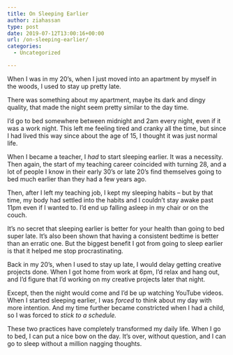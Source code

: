 ```yaml
---
title: On Sleeping Earlier
author: ziahassan
type: post
date: 2019-07-12T13:00:16+00:00
url: /on-sleeping-earlier/
categories:
  - Uncategorized

---
```

When I was in my 20’s, when I just moved into an apartment by myself in the woods, I used to stay up pretty late.

There was something about my apartment, maybe its dark and dingy quality, that made the night seem pretty similar to the day time.

I’d go to bed somewhere between midnight and 2am every night, even if it was a work night. This left me feeling tired and cranky all the time, but since I had lived this way since about the age of 15, I thought it was just normal life.

When I became a teacher, I _had_ to start sleeping earlier. It was a necessity. Then again, the start of my teaching career coincided with turning 28, and a lot of people I know in their early 30’s or late 20’s find themselves going to bed much earlier than they had a few years ago.

Then, after I left my teaching job, I kept my sleeping habits &#8211; but by that time, my body had settled into the habits and I couldn’t stay awake past 11pm even if I wanted to. I’d end up falling asleep in my chair or on the couch. 

It’s no secret that sleeping earlier is better for your health than going to bed super late. It’s also been shown that having a consistent bedtime is better than an erratic one. But the biggest benefit I got from going to sleep earlier is that it helped me stop procrastinating. 

Back in my 20’s, when I used to stay up late, I would delay getting creative projects done. When I got home from work at 6pm, I’d relax and hang out, and I’d figure that I’d working on my creative projects later that night. 

Except, then the night would come and I’d be up watching YouTube videos. When I started sleeping earlier, I was _forced_ to think about my day with more intention. And my time further became constricted when I had a child, so I was forced to _stick to a schedule._

These two practices have completely transformed my daily life. When I go to bed, I can put a nice bow on the day. It’s over, without question, and I can go to sleep without a million nagging thoughts.